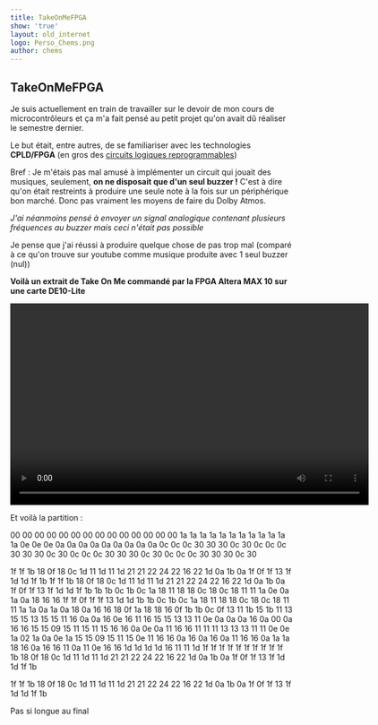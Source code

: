 ```yaml
---
title: TakeOnMeFPGA
show: 'true'
layout: old_internet
logo: Perso_Chems.png
author: chems
---
```


## TakeOnMeFPGA

Je suis actuellement en train de travailler sur le devoir de mon cours de microcontrôleurs et ça m'a fait pensé au petit projet qu'on avait dû réaliser le semestre dernier. 

Le but était, entre autres, de se familiariser avec les technologies **CPLD/FPGA** (en gros des [circuits logiques reprogrammables](https://fr.wikipedia.org/wiki/Circuit_logique_programmable))

Bref : Je m'étais pas mal amusé à implémenter un circuit qui jouait des musiques, seulement, **on ne disposait que d'un seul buzzer !** C'est à dire qu'on était restreints à produire une seule note à la fois sur un périphérique bon marché.
Donc pas vraiment les moyens de faire du Dolby Atmos.	

_J'ai néanmoins pensé à envoyer un signal analogique contenant plusieurs fréquences au buzzer mais ceci n'était pas possible_

Je pense que j'ai réussi à produire quelque chose de pas trop mal (comparé à ce qu'on trouve sur youtube comme musique produite avec 1 seul buzzer (nul))

**Voilà un extrait de Take On Me commandé par la FPGA Altera MAX 10 sur une carte DE10-Lite**



<video width="640" height="360" controls>
  <source src="/assets/img/TakeOnMe FPGA.mp4" type="video/mp4">
  Votre navigateur ne supporte pas la lecture de vidéos HTML5.
</video>


Et voilà la partition : 

00 00 00 00 00 00 00 00 00 00 00 00 00 00 1a 1a 
1a 1a 1a 1a 1a 1a 1a 1a 1a 1a 0e 0e 0e 0a 0a 0a 
0a 0a 0a 0a 0a 0a 0c 0c 0c 30 30 30 0c 30 0c 0c 
0c 30 30 30 0c 30 0c 0c 0c 30 30 30 0c 30 0c 0c 
0c 30 30 30 0c 30 

1f 1f 1b 18 0f 18 0c 1d 
11 1d 11 1d 21 21 22 24 22 16 22 1d 0a 1b 0a 1f 
0f 1f 13 1f 1d 1d 1f 1b 1f 1f 1b 18 0f 18 0c 1d 
11 1d 11 1d 21 21 22 24 22 16 22 1d 0a 1b 0a 1f 
0f 1f 13 1f 1d 1d 1f 1b 1b 1b 0c 1b 0c 1a 18 11 
18 18 0c 18 0c 18 11 11 1a 0e 0a 1a 0a 18 16 16 
1f 1f 0f 1f 1f 13 1d 1d 1b 1b 0c 1b 0c 1a 18 11 
18 18 0c 18 0c 18 11 11 1a 1a 0a 1a 0a 18 0a 16 
16 18 0f 1a 18 18 16 0f 1b 1b 0c 0f 13 11 1b 15 
1b 11 13 15 15 13 15 15 11 16 0a 0a 16 0e 16 11 
16 15 15 13 13 11 0e 0a 0a 0a 16 0a 00 0a 16 16 
15 15 09 15 11 15 11 15 16 16 0a 0e 0a 11 16 16 
11 11 11 13 13 13 11 11 0e 0e 1a 02 1a 0a 0e 1a 
15 15 09 15 11 15 0e 11 16 16 0a 16 0a 16 0a 11 
16 16 0a 1a 1a 18 16 0a 16 16 11 0a 11 0e 16 16 
1d 1d 1d 1d 16 11 11 1d 1f 1f 1f 1f 1f 1f 1f 1f
1f 1f 1b 18 0f 18 0c 1d 11 1d 11 1d 21 21 22 24 
22 16 22 1d 0a 1b 0a 1f 0f 1f 13 1f 1d 1d 1f 1b

1f 1f 1b 18 0f 18 0c 1d 
11 1d 11 1d 21 21 22 24 22 16 22 1d 0a 1b 0a 1f 
0f 1f 13 1f 1d 1d 1f 1b

Pas si longue au final
